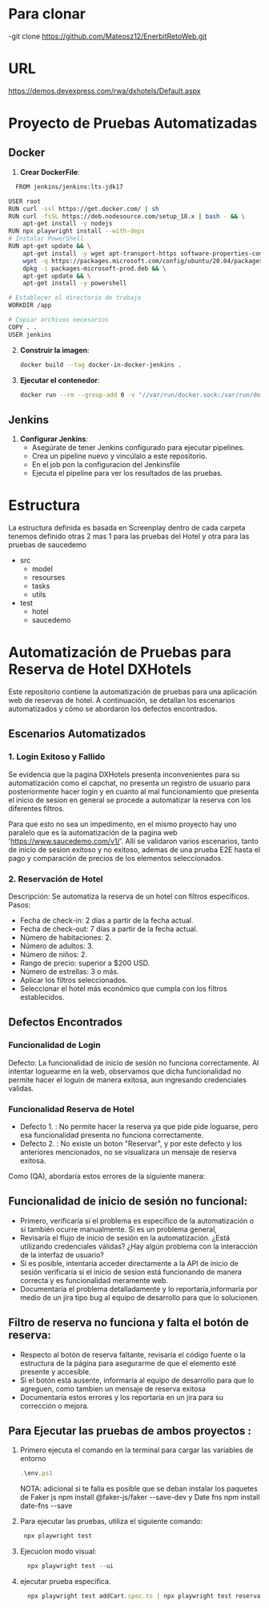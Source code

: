 # Para clonar 
-git clone https://github.com/Mateosz12/EnerbitRetoWeb.git

# URL 
https://demos.devexpress.com/rwa/dxhotels/Default.aspx

# Proyecto de Pruebas Automatizadas

## Docker
1. **Crear DockerFile**:
```bash
  FROM jenkins/jenkins:lts-jdk17

USER root
RUN curl -ssl https://get.docker.com/ | sh
RUN curl -fsSL https://deb.nodesource.com/setup_18.x | bash - && \
    apt-get install -y nodejs
RUN npx playwright install --with-deps
# Instalar PowerShell
RUN apt-get update && \
    apt-get install -y wget apt-transport-https software-properties-common && \
    wget -q https://packages.microsoft.com/config/ubuntu/20.04/packages-microsoft-prod.deb -O packages-microsoft-prod.deb && \
    dpkg -i packages-microsoft-prod.deb && \
    apt-get update && \
    apt-get install -y powershell

# Establecer el directorio de trabajo
WORKDIR /app

# Copiar archivos necesarios
COPY . .
USER jenkins
   ```
2. **Construir la imagen**:
   ```bash
   docker build --tag docker-in-docker-jenkins .

   ```
3. **Ejecutar el contenedor**:
   ```bash
   docker run --rm --group-add 0 -v "//var/run/docker.sock:/var/run/docker.sock" -p 8080:8080 -v jenkins_home:/var/jenkins_home --name jenkins docker-in-docker-jenkins
   ```

## Jenkins
1. **Configurar Jenkins**:
   - Asegúrate de tener Jenkins configurado para ejecutar pipelines.
   - Crea un pipeline nuevo y vincúlalo a este repositorio.
   - En el job pon la configuracion del Jenkinsfile 
   - Ejecuta el pipeline para ver los resultados de las pruebas.


# Estructura

La estructura definida es basada en Screenplay
dentro de cada carpeta tenemos definido otras 2 mas 1 para las pruebas del Hotel y otra para las pruebas de saucedemo

- src
   - model
   - resourses
   - tasks
   - utils
- test
   - hotel
   - saucedemo
  

# Automatización de Pruebas para Reserva de Hotel DXHotels

Este repositorio contiene la automatización de pruebas para una aplicación web de reservas de hotel. A continuación, se detallan los escenarios automatizados y cómo se abordaron los defectos encontrados.

## Escenarios Automatizados

### 1. Login Exitoso y Fallido
Se evidencia que la pagina DXHotels presenta inconvenientes para su automatización como el capchat, no presenta un registro de usuario para posteriormente hacer login
y en cuanto al mal funcionamiento que presenta el inicio de sesion en general  se procede a automatizar la reserva con los diferentes filtros.

Para que esto no sea un impedimento, en el mismo proyecto hay uno paralelo que es la automatización de la pagina web 'https://www.saucedemo.com/v1/'.
Allí se validaron varios escenarios, tanto de inicio de sesion exitoso y no exitoso, ademas de una prueba E2E hasta el pago y comparación de precios de los elementos seleccionados.

### 2. Reservación de Hotel
Descripción: Se automatiza la reserva de un hotel con filtros específicos.
Pasos:
- Fecha de check-in: 2 días a partir de la fecha actual.
- Fecha de check-out: 7 días a partir de la fecha actual.
- Número de habitaciones: 2.
- Número de adultos: 3.
- Número de niños: 2.
- Rango de precio: superior a $200 USD.
- Número de estrellas: 3 o más.
- Aplicar los filtros seleccionados.
- Seleccionar el hotel más económico que cumpla con los filtros
establecidos.

## Defectos Encontrados
### Funcionalidad de Login
Defecto: La funcionalidad de inicio de sesión no funciona correctamente.
Al intentar loguearme en la web, observamos que dicha funcionalidad no permite hacer el loguin de manera exitosa, aun ingresando credenciales validas.

### Funcionalidad Reserva de Hotel
- Defecto 1. : No permite hacer la reserva ya que pide pide loguarse, pero esa funcionalidad presenta no funciona correctamente.
- Defecto 2. : No existe un boton "Reservar", y por este defecto y los anteriores mencionados, no se visualizara un mensaje de reserva exitosa.

Como (QA), abordaría estos errores de la siguiente manera:

## Funcionalidad de inicio de sesión no funcional:
- Primero, verificaría si el problema es específico de la automatización o si también ocurre manualmente. Si es un problema general,
- Revisaría el flujo de inicio de sesión en la automatización. ¿Está utilizando credenciales válidas? ¿Hay algún problema con la interacción de la interfaz de usuario?
- Si es posible, intentaría acceder directamente a la API de inicio de sesión verificaría si el inicio de sesion está funcionando de manera correcta y es funcionalidad meramente web.
- Documentaría el problema detalladamente y lo reportaría,informaría por medio de un jira tipo bug al equipo de desarrollo para que lo solucionen.


## Filtro de reserva no funciona y falta el botón de reserva:

- Respecto al botón de reserva faltante, revisaría el código fuente o la estructura de la página para asegurarme de que el elemento esté presente y accesible.
- Si el botón está ausente, informaría al equipo de desarrollo para que lo agreguen, como tambien un mensaje de reserva exitosa
- Documentaría estos errores y los reportaría en un jira para su corrección o mejora.


## Para Ejecutar las pruebas de ambos proyectos :

 1. Primero ejecuta el comando en la terminal para cargar las variables de entorno
     ```javascript
     .\env.ps1 

     ```
     NOTA: adicional si te falla es posible que se deban instalar los paquetes de Faker js npm install @faker-js/faker --save-dev  y  Date fns npm install date-fns --save
 2. Para ejecutar las pruebas, utiliza el siguiente comando:
     ```javascript
      npx playwright test 

    ```
2. Ejecucion modo visual:

    ```javascript
      npx playwright test --ui

    ```
3. ejecutar prueba especifica.
   ```javascript
     npx playwright test addCart.spec.ts | npx playwright test reservationHotel.spec.ts | login.espec.ts
